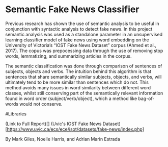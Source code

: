 # Semantic Fake News Classifier

Previous research has shown the use of semantic analysis to be useful in conjunction with syntactic analysis to detect fake news. In this project semantic analysis was used as a standalone parameter in an unsupervised learning classifier model of fake news using word embedding on the University of Victoria’s “IOST Fake News Dataset” corpus (Ahmed et al., 2017). The copus was prepocessing data through the use of removing stop words, lemmatizing, and summarizing articles in the corpus.  

The semantic classification was done through comparison of sentences of subjects, objects and verbs. The intuition behind this algorithm is that sentences that share semantically similar subjects, objects, and verbs, will ultimately tend to be more similar than sentences which do not. This method avoids many issues in word similarity between different word classes, whilst still conserving part of the semantically relevant information found in word order (subject/verb/object), which a method like bag-of-words would not conserve. 

#Libraries

(Link to Full Report)[]
(Uvic's IOST Fake News Dataset)[https://www.uvic.ca/ecs/ece/isot/datasets/fake-news/index.php]


By Mаrk Gilеs, Noеllе Hаrrіs, and Adriаn Mаrin Estrаdа
